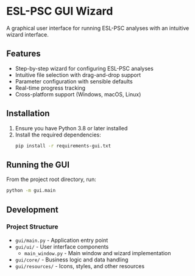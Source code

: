 # ESL-PSC GUI Wizard

A graphical user interface for running ESL-PSC analyses with an intuitive wizard interface.

## Features

- Step-by-step wizard for configuring ESL-PSC analyses
- Intuitive file selection with drag-and-drop support
- Parameter configuration with sensible defaults
- Real-time progress tracking
- Cross-platform support (Windows, macOS, Linux)

## Installation

1. Ensure you have Python 3.8 or later installed
2. Install the required dependencies:
   ```bash
   pip install -r requirements-gui.txt
   ```

## Running the GUI

From the project root directory, run:

```bash
python -m gui.main
```

## Development

### Project Structure

- `gui/main.py` - Application entry point
- `gui/ui/` - User interface components
  - `main_window.py` - Main window and wizard implementation
- `gui/core/` - Business logic and data handling
- `gui/resources/` - Icons, styles, and other resources

